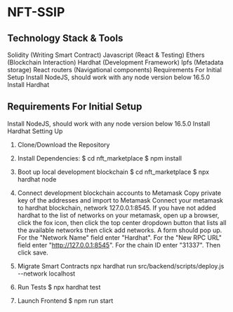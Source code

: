 # NFT-SSIP
## Technology Stack & Tools
Solidity (Writing Smart Contract)
Javascript (React & Testing)
Ethers (Blockchain Interaction)
Hardhat (Development Framework)
Ipfs (Metadata storage)
React routers (Navigational components)
Requirements For Initial Setup
Install NodeJS, should work with any node version below 16.5.0
Install Hardhat

## Requirements For Initial Setup
Install NodeJS, should work with any node version below 16.5.0
Install Hardhat
Setting Up
1. Clone/Download the Repository
2. Install Dependencies:
$ cd nft_marketplace
$ npm install
3. Boot up local development blockchain
$ cd nft_marketplace
$ npx hardhat node
4. Connect development blockchain accounts to Metamask
Copy private key of the addresses and import to Metamask
Connect your metamask to hardhat blockchain, network 127.0.0.1:8545.
If you have not added hardhat to the list of networks on your metamask, open up a browser, click the fox icon, then click the top center dropdown button that lists all the available networks then click add networks. A form should pop up. For the "Network Name" field enter "Hardhat". For the "New RPC URL" field enter "http://127.0.0.1:8545". For the chain ID enter "31337". Then click save.
5. Migrate Smart Contracts
npx hardhat run src/backend/scripts/deploy.js --network localhost

6. Run Tests
$ npx hardhat test

7. Launch Frontend
$ npm run start
